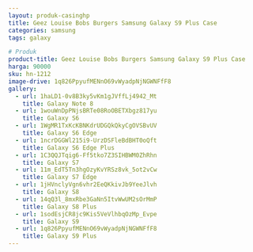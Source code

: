 ```yaml
---
layout: produk-casinghp
title: Geez Louise Bobs Burgers Samsung Galaxy S9 Plus Case
categories: samsung
tags: galaxy

# Produk
product-title: Geez Louise Bobs Burgers Samsung Galaxy S9 Plus Case
harga: 90000
sku: hn-1212
image-drive: 1q826PpyufMENnO69vWyadpNjNGWNFfF8
gallery:
  - url: 1haLD1-0v8B3ky5vKm1gJVffLj4942_Mt
    title: Galaxy Note 8
  - url: 1wouWnDpPNjsBRTe08RoOBETXbgz817yu
    title: Galaxy S6
  - url: 1WgMR1TxKcKBNKdrUDGQkQkyCgOVSBvUV
    title: Galaxy S6 Edge
  - url: 1ncrDGGWl215i9-UrzDSFleBdBHT0oQft
    title: Galaxy S6 Edge Plus
  - url: 1C3QQJTqig6-Ff5tko7Z3SIHBWM0ZhRhn
    title: Galaxy S7
  - url: 11m_EdT5Tn3hgOzyKvYRSz8vk_5ot2vCw
    title: Galaxy S7 Edge
  - url: 1jHVnclyVgn6vhr2EeQKkivJb9YeeJlvh
    title: Galaxy S8
  - url: 14qQ3l_8mxRbe3GaNn5ItvWwUM2sOrMmP
    title: Galaxy S8 Plus
  - url: 1sodEsjCR8jc9Kis5VeVlhbqOzMp_Evpe
    title: Galaxy S9
  - url: 1q826PpyufMENnO69vWyadpNjNGWNFfF8
    title: Galaxy S9 Plus
---
```

